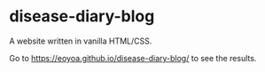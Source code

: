 # disease-diary-blog
A website written in vanilla HTML/CSS.

Go to https://eoyoa.github.io/disease-diary-blog/ to see the results.

